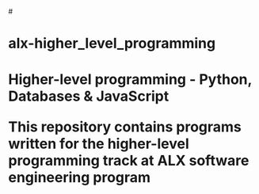 #<h1> alx-higher_level_programming <h1>

Higher-level programming - Python, Databases & JavaScript

This repository contains programs written for the higher-level programming track at ALX software engineering program
